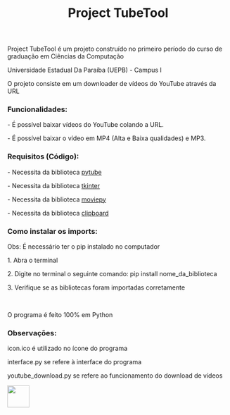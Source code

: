<header>
  <h1><strong>Project TubeTool</strong></h1>
</header>

<p>Project TubeTool é um projeto construído no primeiro período do curso de graduação em Ciências da Computação</p>
<p>Universidade Estadual Da Paraíba (UEPB) - Campus I</p>
<p>O projeto consiste em um downloader de vídeos do YouTube através da URL</p>

<h3><strong>Funcionalidades:</strong></h3>
<p>- É possível baixar vídeos do YouTube colando a URL.</p>
<p>- É possível baixar o vídeo em MP4 (Alta e Baixa qualidades) e MP3.</p>

<h3><strong>Requisitos (Código):</strong></h3>
<p>- Necessita da biblioteca <a href="https://pytube.io/en/latest/">pytube</a></p>
<p>- Necessita da biblioteca <a href="https://docs.python.org/3/library/tk.html">tkinter</a></p>
<p>- Necessita da biblioteca <a href="https://zulko.github.io/moviepy/">moviepy</a></p>
<p>- Necessita da biblioteca <a href="http://omz-software.com/pythonista/docs/ios/clipboard.html">clipboard</a></p>

<h3><strong>Como instalar os imports:</strong></h3>
<p>Obs: É necessário ter o pip instalado no computador</p>
<p>1. Abra o terminal</p>
<p>2. Digite no terminal o seguinte comando: pip install nome_da_biblioteca</p>
<p>3. Verifique se as bibliotecas foram importadas corretamente</p>
<br>
<p>O programa é feito 100% em Python</p>

<h3><strong>Observações:</strong></h3>
<p>icon.ico é utilizado no ícone do programa</p>
<p>interface.py se refere à interface do programa</p>
<p>youtube_download.py se refere ao funcionamento do download de vídeos</p>

<img width='50' height='50' src="https://cdn.jsdelivr.net/gh/devicons/devicon/icons/python/python-original.svg" />
          
